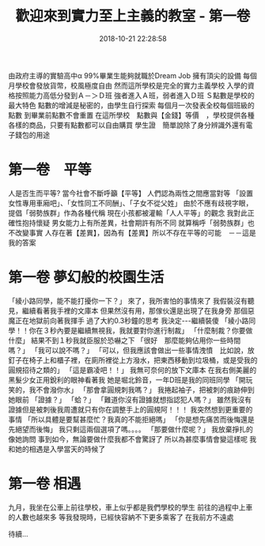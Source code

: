 ﻿---
title: 歡迎來到實力至上主義的教室 - 第一卷
tags:
  - 歡迎來到實力至上主義的教室
categories:
  - Novel
mathjax: false
date: 2018-10-21 22:28:58
---

由政府主導的實驗高中α
99%畢業生能夠就職於Dream Job
擁有頂尖的設備
每個月學校會發放貨幣，校風極度自由
然而這所學校是完全的實力主義學校
入學的資格按照能力高低分發到Ａ－＞Ｄ班
強者進入Ａ班，弱者進入Ｄ班
Ｓ點數是學校的最大特色
點數的增減是秘密的，由學生自行探索
每個月一次發表全校每個班級的點數
到畢業前點數不會重置
在這所學校　點數與【金錢】等價　，學校提供各種各樣的商品，只要有點數都可以自由購買
學生證　簡單說除了身分辨識外還有電子錢包的用途
<!--more-->
# 第一卷　平等
人是否生而平等?
當今社會不斷呼籲【平等】
人們認為兩性之間應當對等
「設置女性專用車廂吧」、「女性同工不同酬」、「子女不從父姓」
由於不應有歧視字眼，提倡「弱勢族群」作為各種代稱
現在小孩都被灌輸「人人平等」的觀念
我對此正確性抱持懷疑
男女能力上有所差異，社會期許有所不同
就算稱呼「弱勢族群」也不改變事實
人存在著【差異】，因為有【差異】所以不存在平等的可能　－－這是我的答案
# 第一卷 夢幻般的校園生活
「綾小路同學，能不能打擾你一下？」
來了，我所害怕的事情來了
我假裝沒有聽見，繼續看著我手裡的文庫本
但果然沒有用，那傢伙還是出現了在我身旁
那個惡魔正在地獄前向著我揮手
過了大約0.3秒鐘的思考
我決定---繼續裝傻
「綾小路同學！！你在３秒內要是繼續無視我，我就要對你進行制裁」
「什麼制裁？你要做什麼」
結果不到１秒我就臣服於恐嚇之下
「很好　那麼能夠佔用你一些時間嗎？」
「我可以說不嗎？」
「可以，但我應該會做出一些事情洩憤　比如說，放釘子在椅子上和櫃子裡，在廁所裡從上方潑水，把東西移動到垃圾桶，或是受我的圓規招待之類的」
「這是霸凌吧！！」
我無可奈何的放下文庫本
在我右側美麗的黑髮少女正用銳利的眼神看著我
她是堀北鈴音，一年D班是我的同班同學
「開玩笑的，我不會潑你水」
「那會拿圓規刺我嗎？」
我捲起袖子，把被刺的痕跡伸到她眼前
「證據？」
「蛤？」
「難道你沒有證據就想指認犯人嗎？」
雖然我沒有證據但是被刺後我周遭就只有你在調整手上的圓規阿！！！
我突然想到更重要的事情
「所以具體是要幫甚麼忙？我真的不能拒絕嗎」
「你是想先痛苦而後悔還是先絕望而後悔」
我只剩這兩個選項了嗎。。。。
「那要做什麼呢？」
我放棄掙扎的像她詢問
事到如今，無論要做什麼我都不會驚訝了
所以為甚麼事情會變這樣呢
我和她的相遇是入學當天的時候了
# 第一卷 相遇
九月，我坐在公車上前往學校，車上似乎都是我們學校的學生
前往的過程中上車的人數也越來多
等我發現時，已經快容納不下更多乘客了
在我前方不遠處

待續...
